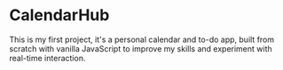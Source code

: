 # CalendarHub
This is my first project, it's a personal calendar and to-do app, built from scratch with vanilla JavaScript to improve my skills and experiment with real-time interaction.
